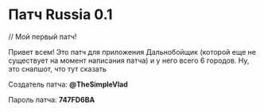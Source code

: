 # Патч Russia 0.1
// Мой первый патч!

Привет всем! Это патч для приложения Дальнобойщик (которой еще не существует на момент написания патча) и у него всего 6 городов.
Ну, это снапшот, что тут сказать

Создатель патча: **@TheSimpleVlad**

Пароль патча: **747FD6BA**
